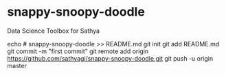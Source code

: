# snappy-snoopy-doodle
Data Science Toolbox for Sathya

echo # snappy-snoopy-doodle >> README.md
git init
git add README.md
git commit -m "first commit"
git remote add origin https://github.com/sathyagi/snappy-snoopy-doodle.git
git push -u origin master
